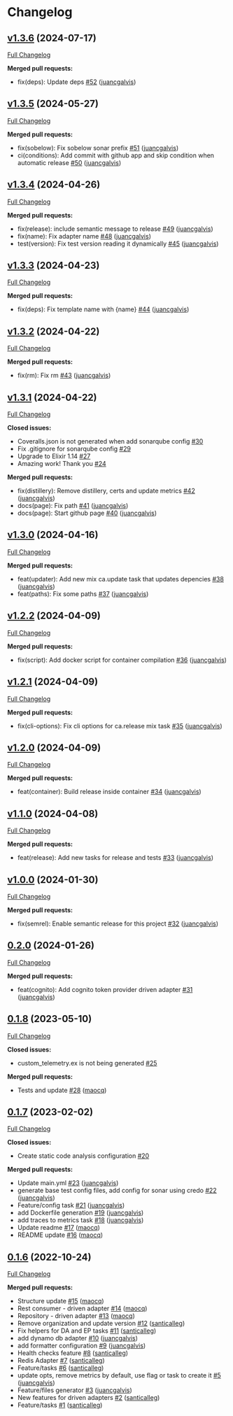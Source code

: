 # Changelog

## [v1.3.6](https://github.com/bancolombia/scaffold-clean-architecture-ex/tree/v1.3.6) (2024-07-17)

[Full Changelog](https://github.com/bancolombia/scaffold-clean-architecture-ex/compare/v1.3.5...v1.3.6)

**Merged pull requests:**

- fix\(deps\): Update deps [\#52](https://github.com/bancolombia/scaffold-clean-architecture-ex/pull/52) ([juancgalvis](https://github.com/juancgalvis))

## [v1.3.5](https://github.com/bancolombia/scaffold-clean-architecture-ex/tree/v1.3.5) (2024-05-27)

[Full Changelog](https://github.com/bancolombia/scaffold-clean-architecture-ex/compare/v1.3.4...v1.3.5)

**Merged pull requests:**

- fix\(sobelow\): Fix sobelow sonar prefix [\#51](https://github.com/bancolombia/scaffold-clean-architecture-ex/pull/51) ([juancgalvis](https://github.com/juancgalvis))
- ci\(conditions\): Add commit with github app and skip condition when automatic release [\#50](https://github.com/bancolombia/scaffold-clean-architecture-ex/pull/50) ([juancgalvis](https://github.com/juancgalvis))

## [v1.3.4](https://github.com/bancolombia/scaffold-clean-architecture-ex/tree/v1.3.4) (2024-04-26)

[Full Changelog](https://github.com/bancolombia/scaffold-clean-architecture-ex/compare/v1.3.3...v1.3.4)

**Merged pull requests:**

- fix\(release\): include semantic message to release [\#49](https://github.com/bancolombia/scaffold-clean-architecture-ex/pull/49) ([juancgalvis](https://github.com/juancgalvis))
- fix\(name\): Fix adapter name [\#48](https://github.com/bancolombia/scaffold-clean-architecture-ex/pull/48) ([juancgalvis](https://github.com/juancgalvis))
- test\(version\): Fix test version reading it dynamically [\#45](https://github.com/bancolombia/scaffold-clean-architecture-ex/pull/45) ([juancgalvis](https://github.com/juancgalvis))

## [v1.3.3](https://github.com/bancolombia/scaffold-clean-architecture-ex/tree/v1.3.3) (2024-04-23)

[Full Changelog](https://github.com/bancolombia/scaffold-clean-architecture-ex/compare/v1.3.2...v1.3.3)

**Merged pull requests:**

- fix\(deps\): Fix template name with {name} [\#44](https://github.com/bancolombia/scaffold-clean-architecture-ex/pull/44) ([juancgalvis](https://github.com/juancgalvis))

## [v1.3.2](https://github.com/bancolombia/scaffold-clean-architecture-ex/tree/v1.3.2) (2024-04-22)

[Full Changelog](https://github.com/bancolombia/scaffold-clean-architecture-ex/compare/v1.3.1...v1.3.2)

**Merged pull requests:**

- fix\(rm\): Fix rm [\#43](https://github.com/bancolombia/scaffold-clean-architecture-ex/pull/43) ([juancgalvis](https://github.com/juancgalvis))

## [v1.3.1](https://github.com/bancolombia/scaffold-clean-architecture-ex/tree/v1.3.1) (2024-04-22)

[Full Changelog](https://github.com/bancolombia/scaffold-clean-architecture-ex/compare/v1.3.0...v1.3.1)

**Closed issues:**

- Coveralls.json is not generated when add sonarqube config [\#30](https://github.com/bancolombia/scaffold-clean-architecture-ex/issues/30)
- Fix .gitignore for sonarqube config [\#29](https://github.com/bancolombia/scaffold-clean-architecture-ex/issues/29)
- Upgrade to Elixir 1.14 [\#27](https://github.com/bancolombia/scaffold-clean-architecture-ex/issues/27)
- Amazing work! Thank you [\#24](https://github.com/bancolombia/scaffold-clean-architecture-ex/issues/24)

**Merged pull requests:**

- fix\(distillery\): Remove distillery, certs and update metrics [\#42](https://github.com/bancolombia/scaffold-clean-architecture-ex/pull/42) ([juancgalvis](https://github.com/juancgalvis))
- docs\(page\): Fix path [\#41](https://github.com/bancolombia/scaffold-clean-architecture-ex/pull/41) ([juancgalvis](https://github.com/juancgalvis))
- docs\(page\): Start github page [\#40](https://github.com/bancolombia/scaffold-clean-architecture-ex/pull/40) ([juancgalvis](https://github.com/juancgalvis))

## [v1.3.0](https://github.com/bancolombia/scaffold-clean-architecture-ex/tree/v1.3.0) (2024-04-16)

[Full Changelog](https://github.com/bancolombia/scaffold-clean-architecture-ex/compare/v1.2.2...v1.3.0)

**Merged pull requests:**

- feat\(updater\): Add new mix ca.update task that updates depencies [\#38](https://github.com/bancolombia/scaffold-clean-architecture-ex/pull/38) ([juancgalvis](https://github.com/juancgalvis))
- feat\(paths\): Fix some paths [\#37](https://github.com/bancolombia/scaffold-clean-architecture-ex/pull/37) ([juancgalvis](https://github.com/juancgalvis))

## [v1.2.2](https://github.com/bancolombia/scaffold-clean-architecture-ex/tree/v1.2.2) (2024-04-09)

[Full Changelog](https://github.com/bancolombia/scaffold-clean-architecture-ex/compare/v1.2.1...v1.2.2)

**Merged pull requests:**

- fix\(script\): Add docker script for container compilation [\#36](https://github.com/bancolombia/scaffold-clean-architecture-ex/pull/36) ([juancgalvis](https://github.com/juancgalvis))

## [v1.2.1](https://github.com/bancolombia/scaffold-clean-architecture-ex/tree/v1.2.1) (2024-04-09)

[Full Changelog](https://github.com/bancolombia/scaffold-clean-architecture-ex/compare/v1.2.0...v1.2.1)

**Merged pull requests:**

- fix\(cli-options\): Fix cli options for ca.release mix task [\#35](https://github.com/bancolombia/scaffold-clean-architecture-ex/pull/35) ([juancgalvis](https://github.com/juancgalvis))

## [v1.2.0](https://github.com/bancolombia/scaffold-clean-architecture-ex/tree/v1.2.0) (2024-04-09)

[Full Changelog](https://github.com/bancolombia/scaffold-clean-architecture-ex/compare/v1.1.0...v1.2.0)

**Merged pull requests:**

- feat\(container\): Build release inside container [\#34](https://github.com/bancolombia/scaffold-clean-architecture-ex/pull/34) ([juancgalvis](https://github.com/juancgalvis))

## [v1.1.0](https://github.com/bancolombia/scaffold-clean-architecture-ex/tree/v1.1.0) (2024-04-08)

[Full Changelog](https://github.com/bancolombia/scaffold-clean-architecture-ex/compare/v1.0.0...v1.1.0)

**Merged pull requests:**

- feat\(release\): Add new tasks for release and tests [\#33](https://github.com/bancolombia/scaffold-clean-architecture-ex/pull/33) ([juancgalvis](https://github.com/juancgalvis))

## [v1.0.0](https://github.com/bancolombia/scaffold-clean-architecture-ex/tree/v1.0.0) (2024-01-30)

[Full Changelog](https://github.com/bancolombia/scaffold-clean-architecture-ex/compare/0.2.0...v1.0.0)

**Merged pull requests:**

- fix\(semrel\): Enable semantic release for this project [\#32](https://github.com/bancolombia/scaffold-clean-architecture-ex/pull/32) ([juancgalvis](https://github.com/juancgalvis))

## [0.2.0](https://github.com/bancolombia/scaffold-clean-architecture-ex/tree/0.2.0) (2024-01-26)

[Full Changelog](https://github.com/bancolombia/scaffold-clean-architecture-ex/compare/0.1.8...0.2.0)

**Merged pull requests:**

- feat\(cognito\): Add cognito token provider driven adapter [\#31](https://github.com/bancolombia/scaffold-clean-architecture-ex/pull/31) ([juancgalvis](https://github.com/juancgalvis))

## [0.1.8](https://github.com/bancolombia/scaffold-clean-architecture-ex/tree/0.1.8) (2023-05-10)

[Full Changelog](https://github.com/bancolombia/scaffold-clean-architecture-ex/compare/0.1.7...0.1.8)

**Closed issues:**

- custom\_telemetry.ex is not being generated [\#25](https://github.com/bancolombia/scaffold-clean-architecture-ex/issues/25)

**Merged pull requests:**

- Tests and update [\#28](https://github.com/bancolombia/scaffold-clean-architecture-ex/pull/28) ([maocq](https://github.com/maocq))

## [0.1.7](https://github.com/bancolombia/scaffold-clean-architecture-ex/tree/0.1.7) (2023-02-02)

[Full Changelog](https://github.com/bancolombia/scaffold-clean-architecture-ex/compare/0.1.6...0.1.7)

**Closed issues:**

- Create static code analysis configuration [\#20](https://github.com/bancolombia/scaffold-clean-architecture-ex/issues/20)

**Merged pull requests:**

- Update main.yml [\#23](https://github.com/bancolombia/scaffold-clean-architecture-ex/pull/23) ([juancgalvis](https://github.com/juancgalvis))
- generate base test config files, add config for sonar using credo [\#22](https://github.com/bancolombia/scaffold-clean-architecture-ex/pull/22) ([juancgalvis](https://github.com/juancgalvis))
- Feature/config task [\#21](https://github.com/bancolombia/scaffold-clean-architecture-ex/pull/21) ([juancgalvis](https://github.com/juancgalvis))
- add Dockerfile generation [\#19](https://github.com/bancolombia/scaffold-clean-architecture-ex/pull/19) ([juancgalvis](https://github.com/juancgalvis))
- add traces to metrics task [\#18](https://github.com/bancolombia/scaffold-clean-architecture-ex/pull/18) ([juancgalvis](https://github.com/juancgalvis))
- Update readme [\#17](https://github.com/bancolombia/scaffold-clean-architecture-ex/pull/17) ([maocq](https://github.com/maocq))
- README update [\#16](https://github.com/bancolombia/scaffold-clean-architecture-ex/pull/16) ([maocq](https://github.com/maocq))

## [0.1.6](https://github.com/bancolombia/scaffold-clean-architecture-ex/tree/0.1.6) (2022-10-24)

[Full Changelog](https://github.com/bancolombia/scaffold-clean-architecture-ex/compare/f289d9670687e3855b520938e3faa02790fbfb66...0.1.6)

**Merged pull requests:**

- Structure update [\#15](https://github.com/bancolombia/scaffold-clean-architecture-ex/pull/15) ([maocq](https://github.com/maocq))
- Rest consumer - driven adapter [\#14](https://github.com/bancolombia/scaffold-clean-architecture-ex/pull/14) ([maocq](https://github.com/maocq))
- Repository - driven adapter [\#13](https://github.com/bancolombia/scaffold-clean-architecture-ex/pull/13) ([maocq](https://github.com/maocq))
- Remove organization and update version [\#12](https://github.com/bancolombia/scaffold-clean-architecture-ex/pull/12) ([santicalleg](https://github.com/santicalleg))
- Fix helpers for DA and EP tasks [\#11](https://github.com/bancolombia/scaffold-clean-architecture-ex/pull/11) ([santicalleg](https://github.com/santicalleg))
- add dynamo db adapter [\#10](https://github.com/bancolombia/scaffold-clean-architecture-ex/pull/10) ([juancgalvis](https://github.com/juancgalvis))
- add formatter configuration [\#9](https://github.com/bancolombia/scaffold-clean-architecture-ex/pull/9) ([juancgalvis](https://github.com/juancgalvis))
- Health checks feature [\#8](https://github.com/bancolombia/scaffold-clean-architecture-ex/pull/8) ([santicalleg](https://github.com/santicalleg))
- Redis Adapter [\#7](https://github.com/bancolombia/scaffold-clean-architecture-ex/pull/7) ([santicalleg](https://github.com/santicalleg))
- Feature/tasks [\#6](https://github.com/bancolombia/scaffold-clean-architecture-ex/pull/6) ([santicalleg](https://github.com/santicalleg))
- update opts, remove metrics by default, use flag or task to create it [\#5](https://github.com/bancolombia/scaffold-clean-architecture-ex/pull/5) ([juancgalvis](https://github.com/juancgalvis))
- Feature/files generator [\#3](https://github.com/bancolombia/scaffold-clean-architecture-ex/pull/3) ([juancgalvis](https://github.com/juancgalvis))
- New features for driven adapters [\#2](https://github.com/bancolombia/scaffold-clean-architecture-ex/pull/2) ([santicalleg](https://github.com/santicalleg))
- Feature/tasks [\#1](https://github.com/bancolombia/scaffold-clean-architecture-ex/pull/1) ([santicalleg](https://github.com/santicalleg))



